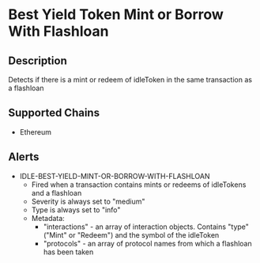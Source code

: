 # Best Yield Token Mint or Borrow With Flashloan

## Description

Detects if there is a mint or redeem of idleToken in the same transaction as a flashloan

## Supported Chains

- Ethereum

## Alerts

- IDLE-BEST-YIELD-MINT-OR-BORROW-WITH-FLASHLOAN
  - Fired when a transaction contains mints or redeems of idleTokens and a flashloan
  - Severity is always set to "medium"
  - Type is always set to "info"
  - Metadata:
    - "interactions" - an array of interaction objects. Contains "type" ("Mint" or "Redeem") and the symbol of the idleToken
    - "protocols" - an array of protocol names from which a flashloan has been taken
